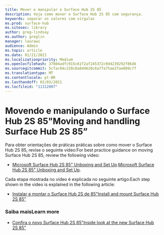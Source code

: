 ```yaml
---
title: Mover e manipular o Surface Hub 2S 85
description: Veja como mover o Surface Hub 2S 85 com segurança.
keywords: separar os valores com vírgulas
ms.prod: surface-hub
ms.sitesec: library
author: greg-lindsay
ms.author: greglin
manager: laurawi
audience: Admin
ms.topic: article
ms.date: 01/21/2021
ms.localizationpriority: Medium
ms.openlocfilehash: 37804adfc915c61f2af245372c9d4239292f8646
ms.sourcegitcommit: 5cfac94c220c8a8d4620c6a7fa75ae2fae089c7f
ms.translationtype: MT
ms.contentlocale: pt-BR
ms.lasthandoff: 02/03/2021
ms.locfileid: "11312007"
---
```

# <span data-ttu-id="515f5-104">Movendo e manipulando o Surface Hub 2S 85"</span><span class="sxs-lookup"><span data-stu-id="515f5-104">Moving and handling Surface Hub 2S 85”</span></span>

<span data-ttu-id="515f5-105">Para obter orientações de práticas práticas sobre como mover o Surface Hub 2S 85, revise o seguinte vídeo:</span><span class="sxs-lookup"><span data-stu-id="515f5-105">For best practice guidance on moving Surface Hub 2S 85, review the following video:</span></span> 
- <span data-ttu-id="515f5-106">[Microsoft Surface Hub 2S 85" Unboxing and Set Up](https://aka.ms/Hub2S85Unboxing).</span><span class="sxs-lookup"><span data-stu-id="515f5-106">[Microsoft Surface Hub 2S 85" Unboxing and Set Up](https://aka.ms/Hub2S85Unboxing).</span></span> 

<span data-ttu-id="515f5-107">Cada etapa mostrada no vídeo é explicada no seguinte artigo:</span><span class="sxs-lookup"><span data-stu-id="515f5-107">Each step shown in the video is explained in the following article:</span></span>

- [<span data-ttu-id="515f5-108">Instalar e montar o Surface Hub 2S de 85"</span><span class="sxs-lookup"><span data-stu-id="515f5-108">Install and mount Surface Hub 2S 85”</span></span>](surface-hub-2s-85-install-mount.md)

### <span data-ttu-id="515f5-109">Saiba mais</span><span class="sxs-lookup"><span data-stu-id="515f5-109">Learn more</span></span>
- [<span data-ttu-id="515f5-110">Confira o novo Surface Hub 2S 85"</span><span class="sxs-lookup"><span data-stu-id="515f5-110">Inside look at the new Surface Hub 2S 85"</span></span>](https://techcommunity.microsoft.com/t5/surface-it-pro-blog/inside-look-at-the-new-surface-hub-2s-85/ba-p/1721773)

